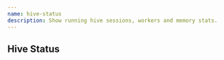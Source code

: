 ```yaml
---
name: hive-status
description: Show running hive sessions, workers and memory stats.
---
```

## Hive Status

